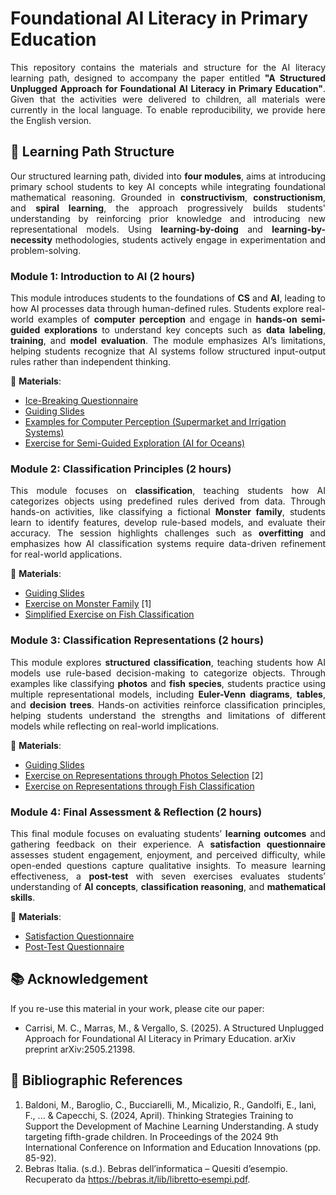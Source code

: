 # Foundational AI Literacy in Primary Education
<p align="justify">
This repository contains the materials and structure for the AI literacy learning path, designed to accompany the paper entitled <strong>"A Structured Unplugged Approach for Foundational AI Literacy in Primary Education"</strong>. 
Given that the activities were delivered to children, all materials were currently in the local language. To enable reproducibility, we provide here the English version.
</p>

## 📌 Learning Path Structure
<p align="justify">
Our structured learning path, divided into <strong>four modules</strong>, aims at introducing primary school students to key AI concepts while integrating foundational mathematical reasoning. 
Grounded in <strong>constructivism</strong>, <strong>constructionism</strong>, and <strong>spiral learning</strong>, the approach progressively builds students' understanding by reinforcing prior knowledge and introducing new representational models.
Using <strong>learning-by-doing</strong> and <strong>learning-by-necessity</strong> methodologies, students actively engage in experimentation and problem-solving.
</p>

### **Module 1: Introduction to AI** (2 hours)
<p align="justify">
This module introduces students to the foundations of <strong>CS</strong> and <strong>AI</strong>, leading to how AI processes data through human-defined rules. Students explore real-world examples of <strong>computer perception</strong> and engage in <strong>hands-on semi-guided explorations</strong> to understand key concepts such as <strong>data labeling</strong>, <strong>training</strong>, and <strong>model evaluation</strong>. The module emphasizes AI’s limitations, helping students recognize that AI systems follow structured input-output rules rather than independent thinking.
</p>

📂 **Materials**:
- [Ice-Breaking Questionnaire](https://docs.google.com/document/d/1owcfoWoBHNeDOGpH1SIG3QqvBRKrFipb/edit)
- [Guiding Slides](https://docs.google.com/presentation/d/1XRZ6YMcFMKF_KFvz2e5AymWDXNvxIhAd6E7Jpw0IUvs/edit#slide=id.p1)
- [Examples for Computer Perception (Supermarket and Irrigation Systems)](https://drive.google.com/drive/u/0/folders/1j2-N5CP4qGpNffJpwHHzptZUgzxLIgtx)
- [Exercise for Semi-Guided Exploration (AI for Oceans)](https://studio.code.org/s/oceans/lessons/1/levels/6?lang=en-US)



### **Module 2: Classification Principles** (2 hours)
<p align="justify">
This module focuses on <strong>classification</strong>, teaching students how AI categorizes objects using predefined rules derived from data. Through hands-on activities, like classifying a fictional <strong>Monster family</strong>, students learn to identify features, develop rule-based models, and evaluate their accuracy. The session highlights challenges such as <strong>overfitting</strong> and emphasizes how AI classification systems require data-driven refinement for real-world applications.
</p>

📂 **Materials**:
- [Guiding Slides](https://docs.google.com/presentation/d/1DkXZ7QGkqV-KOLSE0CHWqAU90F_TTBuLosNWGNP9gDs/edit#slide=id.p1)
- [Exercise on Monster Family](https://docs.google.com/document/d/188sfirNdDgrtibxM2dDoH9fR8D1Ej0aj/edit) [1]
- [Simplified Exercise on Fish Classification](https://docs.google.com/document/d/1XxYbkIZwUIge5PUZCpjHDqMvwl7IIpXr/edit)


### **Module 3: Classification Representations** (2 hours)
<p align="justify">
This module explores <strong>structured classification</strong>, teaching students how AI models use rule-based decision-making to categorize objects. Through examples like classifying <strong>photos</strong> and <strong>fish species</strong>, students practice using multiple representational models, including <strong>Euler-Venn diagrams</strong>, <strong>tables</strong>, and <strong>decision trees</strong>. Hands-on activities reinforce classification principles, helping students understand the strengths and limitations of different models while reflecting on real-world implications.
</p>

📂 **Materials**:
- [Guiding Slides](https://docs.google.com/presentation/d/1xe2plliVeaGEL86WOzcbrqus-pHKVnOj8IUj0nzLBtg/edit#slide=id.p1)
- [Exercise on Representations through Photos Selection](https://docs.google.com/document/d/12UFb-extXRpG9SifYo_cTwhByvA2-oy4/edit) [2]
- [Exercise on Representations through Fish Classification](https://docs.google.com/document/d/1XNB8xgupmmrXDu2dSAmECXkV_yFYSr9f/edit)


### **Module 4: Final Assessment & Reflection** (2 hours)
<p align="justify">
This final module focuses on evaluating students’ <strong>learning outcomes</strong> and gathering feedback on their experience. A <strong>satisfaction questionnaire</strong> assesses student engagement, enjoyment, and perceived difficulty, while open-ended questions capture qualitative insights. To measure learning effectiveness, a <strong>post-test</strong> with seven exercises evaluates students’ understanding of <strong>AI concepts</strong>, <strong>classification reasoning</strong>, and <strong>mathematical skills</strong>. 
</p>

📂 **Materials**:
- [Satisfaction Questionnaire](https://docs.google.com/document/d/1yXYmKlU03g_GD-TSjyjpEEvIXuFLmxH0-AeYSO5TDlM/edit?tab=t.0)
- [Post-Test Questionnaire](https://docs.google.com/document/d/11Rqs6F8gaqk-_sZWZVhZczyOlLJkjIaB/edit)

## 📚 Acknowledgement
If you re-use this material in your work, please cite our paper:

- Carrisi, M. C., Marras, M., & Vergallo, S. (2025). A Structured Unplugged Approach for Foundational AI Literacy in Primary Education. arXiv preprint arXiv:2505.21398.

## 🧾 Bibliographic References
1. Baldoni, M., Baroglio, C., Bucciarelli, M., Micalizio, R., Gandolfi, E., Ianì, F., ... & Capecchi, S. (2024, April). Thinking Strategies Training to Support the Development of Machine Learning Understanding. A study targeting fifth-grade children. In Proceedings of the 2024 9th International Conference on Information and Education Innovations (pp. 85-92).
2. Bebras Italia. (s.d.). Bebras dell’informatica – Quesiti d’esempio. Recuperato da https://bebras.it/lib/libretto‑esempi.pdf.
